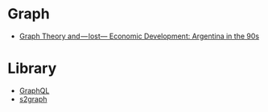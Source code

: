 Graph
=====
* [Graph Theory and — lost— Economic Development: Argentina in the 90s](https://medium.com/@JavierBurroni/graph-theory-and-the-lost-economic-development-argentina-in-the-90s-dbcbd04aad06)

# Library
* [GraphQL](https://facebook.github.io/react/blog/2015/05/01/graphql-introduction.html)
* [s2graph](https://github.com/daumkakao/s2graph)